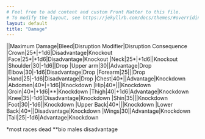 ```yaml
---
# Feel free to add content and custom Front Matter to this file.
# To modify the layout, see https://jekyllrb.com/docs/themes/#overriding-theme-defaults
layout: default 
title: "Damage"
---
```


||Maximum Damage|Bleed|Disruption Modifier|Disruption Consequence
|Crown|25*|+1d6|Disadvantage|Knockout
|Face|25*|+1d6|Disadvantage|Knockout
|Neck|25*|+1d6||Knockout
|Shoulder|30|-1d6||Drop
|Upper arm|30||Advantage|Drop
|Elbow|30|-1d6|Disadvantage|Drop
|Forearm|25|||Drop
|Hand|25|-1d6|Disadvantage|Drop
|Chest|40*||Advantage|Knockdown
|Abdomen|40*|+1d6||Knockdown
|Hip|40*|||Knockdown
|Groin|40*|+1d6|**|Knockdown
|Thigh|40|+1d6|Advantage|Knockdown
|Knee|35|-1d6|Disadvantage|Knockdown
|Shin|35|||Knockdown
|Foot|30|-1d6||Knockdown
|Upper Back|40*|||Knockdown
|Lower Back|40*||Disadvantage|Knockdown
|Wings|30||Advantage|Knockdown
|Tail|25|-1d6|Advantage|Knockdown

*most races dead        **bio males disadvantage
